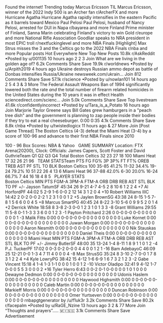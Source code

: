 Found the internet!
Trending today
Marcus Ericsson
TIL Marcus Ericsson, winner of the 2022 Indy 500 is an Archer fan
r/ArcherFX and more
Hurricane Agatha
Hurricane Agatha rapidly intensifies in the eastern Pacific as it barrels toward Mexico
Paul Pelosi
Paul Pelosi, husband of Nancy Pelosi, arrested for DUI in Napa
r/bayarea and more
Finland
Prime minister of Finland, Sanna Marin celebrating Finland's victory to win Gold
r/europe and more
National Rifle Association
Goodliar speaks to NRA president in most EPIC troll
r/nextfuckinglevel and more
NBA Finals
[Highlight] Max Strus misses the 3 and the Celtics go to the 2022 NBA Finals
r/nba and more
Popular posts
Hot
Everywhere
New
Top
New Posts
10.8k
r/AskReddit
•Posted by
u/001135
10 hours ago
2
2
3
Join
What are we living in the golden age of?
6.2k Comments
Share
Save
19.9k
r/worldnews
•Posted by
u/Arpith2019
4 hours ago
Ukraine destroys Russian ammo depot as battle of Donbas intensifies
Russia/Ukraine
newsweek.com/ukrain...
Join
812 Comments
Share
Save
57.1k
r/science
•Posted by
u/nowlan101
14 hours ago
2
5
4
3
& 3 More
The Federal Assault Weapons Ban of 1994 significantly lowered both the rate *and* the total number of firearm related homicides in the United States during the 10 years it was in effect
Health
sciencedirect.com/scienc...
Join
5.0k Comments
Share
Save
Top livestream
41.6k
r/confidentlyincorrect
•Posted by
u/Tara_is_a_Potato
16 hours ago
Join
Marjorie Taylor Greene says Bill Gates grew hamburgers in a "peach tree dish" and the government is planning to zap people inside their bodies if they try to eat a real cheeseburger.
0:00
0:35
4.1k Comments
Share
Save
8.8k
r/nba
•Posted by
u/twistedlogicx
11 hours ago
& 27 More
Join
[Post Game Thread] The Boston Celtics (4-3) defeat the Miami Heat (3-4) by a score of 100-96 and advance to their first NBA Finals since 2010

100 - 96
Box Scores: NBA & Yahoo
 
GAME SUMMARY
Location: FTX Arena(20200), Clock:
Officials: James Capers, Scott Foster and David GuthrieTeam	Q1	Q2	Q3	Q4	Total
Boston Celtics	32	23	27	18	100
Miami Heat	17	32	26	21	96
 
TEAM STATSTeam	PTS	FG	FG%	3P	3P%	FT	FT%	OREB	TREB	AST	PF	STL	TO	BLK
Boston Celtics	100	35-85	41.2%	11-32	34.4%	19-24	79.2%	10	51	22	26	4	13	6
Miami Heat	96	37-88	42.0%	6-30	20.0%	16-24	66.7%	7	44	16	18	4	8	5
 
PLAYER STATS														
Boston Celtics	MIN	PTS	FGM-A	3PM-A	FTM-A	ORB	DRB	REB	AST	STL	BLK	TO	PF	+/-
Jayson TatumSF	45:34	26	9-21	4-7	4-5	2	8	10	6	1	2	2	4	+7
Al HorfordPF	44:02	5	2-9	1-6	0-0	2	12	14	3	1	2	0	4	+10
Robert Williams IIIC	14:42	2	0-2	0-0	2-2	1	2	3	1	0	0	1	2	+5
Jaylen BrownSG	43:38	24	8-15	1-5	7-8	1	5	6	6	0	0	4	5	+8
Marcus SmartPG	40:45	24	8-22	3-10	5-6	0	9	9	5	2	0	1	4	+2
Derrick White	18:58	8	3-8	2-3	0-0	1	2	3	1	0	1	3	3	-8
Grant Williams	29:55	11	5-8	0-1	1-3	3	3	6	0	0	1	2	3	-1
Payton Pritchard	2:26	0	0-0	0-0	0-0	0	0	0	0	0	0	0	1	-3
Malik Fitts	0:00	0	0-0	0-0	0-0	0	0	0	0	0	0	0	0	0
Luke Kornet	0:00	0	0-0	0-0	0-0	0	0	0	0	0	0	0	0	0
Juwan Morgan	0:00	0	0-0	0-0	0-0	0	0	0	0	0	0	0	0	0
Aaron Nesmith	0:00	0	0-0	0-0	0-0	0	0	0	0	0	0	0	0	0
Nik Stauskas	0:00	0	0-0	0-0	0-0	0	0	0	0	0	0	0	0	0
Daniel Theis	0:00	0	0-0	0-0	0-0	0	0	0	0	0	0	0	0	0
Miami Heat	MIN	PTS	FGM-A	3PM-A	FTM-A	ORB	DRB	REB	AST	STL	BLK	TO	PF	+/-
Jimmy ButlerSF	48:00	35	13-24	1-4	8-11	1	8	9	1	1	0	1	2	-4
P.J. TuckerPF	17:02	0	0-3	0-2	0-0	0	4	4	0	0	1	2	1	-16
Bam AdebayoC	46:09	25	12-21	0-0	1-3	4	7	11	4	0	0	0	4	-8
Max StrusSG	35:24	8	3-10	2-7	0-0	1	7	8	3	1	2	2	4	+4
Kyle LowryPG	38:42	15	4-12	1-6	6-9	1	6	7	3	2	1	2	3	-2
Gabe Vincent	15:18	4	1-4	1-3	1-1	0	0	0	1	0	0	1	2	-10
Victor Oladipo	32:41	9	4-12	1-7	0-0	0	5	5	3	0	0	0	2	+16
Tyler Herro	6:43	0	0-2	0-1	0-0	0	0	0	1	0	1	0	0	0
Dewayne Dedmon	0:00	0	0-0	0-0	0-0	0	0	0	0	0	0	0	0	0
Udonis Haslem	0:00	0	0-0	0-0	0-0	0	0	0	0	0	0	0	0	0
Haywood Highsmith	0:00	0	0-0	0-0	0-0	0	0	0	0	0	0	0	0	0
Caleb Martin	0:00	0	0-0	0-0	0-0	0	0	0	0	0	0	0	0	0
Markieff Morris	0:00	0	0-0	0-0	0-0	0	0	0	0	0	0	0	0	0
Duncan Robinson	0:00	0	0-0	0-0	0-0	0	0	0	0	0	0	0	0	0
Omer Yurtseven	0:00	0	0-0	0-0	0-0	0	0	0	0	0	0	0	0	0
rnbapgtgenerator by /u/f1uk3r
3.2k Comments
Share
Save
80.2k
r/facepalm
•Posted by
u/RaGE_Nzine
13 hours ago
3
2
& 77 More
Join
“Thoughts and prayers”…..
 🇲​🇮​🇸​🇨​
3.1k Comments
Share
Save
Advertisement